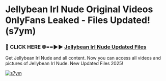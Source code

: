 # Jellybean Irl Nude Original Videos 0nlyFans Leaked - Files Updated! (s7ym)

<h3>🔴 CLICK HERE 🌐==►► <a href="https://tinyurl.com/yc6ubb5a" rel="nofollow">Jellybean Irl Nude Updated Files</a></h3>

Get Jellybean Irl Nude and all content. Now you can access all videos and pictures of Jellybean Irl Nude. New Updated Files 2025!

[![s7ym](https://i.imgur.com/7eu0CRL.gif)](https://tinyurl.com/yc6ubb5a)
